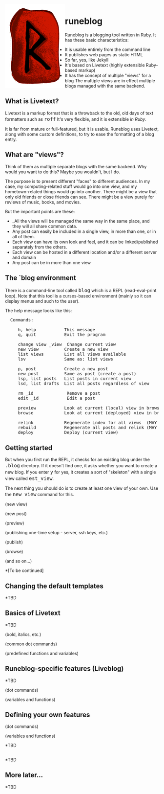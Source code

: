 <div float="left" align="left"><img src="raido.png" width="196" height="275" align="left"></img></div>
<p>

# runeblog
Runeblog is a blogging tool written in Ruby. It has these basic characteristics:
<p>

 * It is usable entirely from the command line
 * It publishes web pages as static HTML
 * So far, yes, like Jekyll
 * It's based on Livetext (highly extensible Ruby-based markup)
 * It has the concept of multiple "views" for a blog
The multiple views are in effect multiple blogs managed with the same backend.
<p>

## What is Livetext?
Livetext is a markup format that is a throwback to the old, old days of text 
formatters such as <font size=+1><tt>roff</tt></font> It's very flexible, and it is extensible <i>in Ruby</i>. 
<p>

It is far from mature or full-featured, but it is usable. Runeblog uses Livetext, 
along with some custom definitions, to try to ease the formatting of a blog entry.
<p>

## What are "views"?
Think of them as multiple separate blogs with the same backend. Why would you
want to do this? Maybe you wouldn't, but I do.
<p>

The purpose is to present different "faces" to different audiences. In my case,
my computing-related stuff would go into one view, and my hometown-related things
would go into another. There might be a view that only old friends or close friends
can see. There might be a view purely for reviews of music, books, and movies. 
<p>

But the important points are these:
 * _All the views will be managed the same way in the same place, and they will all share common data.
 * Any post can easily be included in a single view, in more than one, or in all of them.
 * Each view can have its own look and feel, and it can be linked/published separately from the others.
 * Each view can be hosted in a different location and/or a different server and domain
 * Any post can be in more than one view
## The `blog environment
There is a command-line tool called <font size=+1><tt>blog</tt></font>  which is a REPL (read-eval-print loop). 
Note that this tool is a curses-based environment (mainly so it can display menus
and such to the user).
<p>

The help message looks like this:
<p>

<pre>
  Commands:

     h, help           This message
     q, quit           Exit the program

     change view _view  Change current view
     new view          Create a new view
     list views        List all views available
     lsv               Same as: list views

     p, post           Create a new post
     new post          Same as post (create a post)
     lsp, list posts   List posts in current view
     lsd, list drafts  List all posts regardless of view

     rm _id             Remove a post
     edit _id           Edit a post

     preview           Look at current (local) view in browser
     browse            Look at current (deployed) view in browser

     relink            Regenerate index for all views  (MAY CHANGE)
     rebuild           Regenerate all posts and relink (MAY CHANGE)
     deploy            Deploy (current view)
</pre>
## Getting started
But when you first run the REPL, it checks for an existing blog under the <font size=+1><tt>.blog</tt></font>
directory. If it doesn't find one, it asks whether you want to create a new blog.
If you enter <font size=+1><tt>y</tt></font>  for yes, it creates a sort of "skeleton" with a single view
called <font size=+1><tt>est_view</tt></font>.
<p>

The next thing you should do is to create at least one view of your own. Use the
<font size=+1><tt>new view</tt></font> command for this.  
<p>

(new view)
<p>

(new post)
<p>

(preview)
<p>

(publishing one-time setup - server, ssh keys, etc.)
<p>

(publish)
<p>

(browse)
<p>

(and so on...)
<p>

*[To be continued]
<p>

## Changing the default templates
*TBD
<p>

## Basics of Livetext
*TBD
<p>

(bold, italics, etc.)
<p>

(common dot commands)
<p>

(predefined functions and variables)
<p>

## Runeblog-specific features (Liveblog)
*TBD
<p>

(dot commands)
<p>

(variables and functions)
<p>

## Defining your own features
(dot commands)
<p>

(variables and functions)
<p>

*TBD
<p>

## 
*TBD
<p>

## More later...
*TBD
<p>

